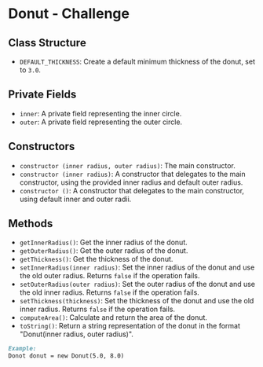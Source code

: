 # Donut - Challenge

## Class Structure

- `DEFAULT_THICKNESS`: Create a default minimum thickness of the donut, set to `3.0`.

## Private Fields

- `inner`: A private field representing the inner circle.
- `outer`: A private field representing the outer circle.

## Constructors

- `constructor (inner radius, outer radius)`: The main constructor.
- `constructor (inner radius)`: A constructor that delegates to the main constructor, using the provided inner radius and default outer radius.
- `constructor ()`: A constructor that delegates to the main constructor, using default inner and outer radii.

## Methods

- `getInnerRadius()`: Get the inner radius of the donut.
- `getOuterRadius()`: Get the outer radius of the donut.
- `getThickness()`: Get the thickness of the donut.
- `setInnerRadius(inner radius)`: Set the inner radius of the donut and use the old outer radius. Returns `false` if the operation fails.
- `setOuterRadius(outer radius)`: Set the outer radius of the donut and use the old inner radius. Returns `false` if the operation fails.
- `setThickness(thickness)`: Set the thickness of the donut and use the old inner radius. Returns `false` if the operation fails.
- `computeArea()`: Calculate and return the area of the donut.
- `toString()`: Return a string representation of the donut in the format "Donut(inner radius, outer radius)".

```markdown
Example:
Donot donut = new Donut(5.0, 8.0)
